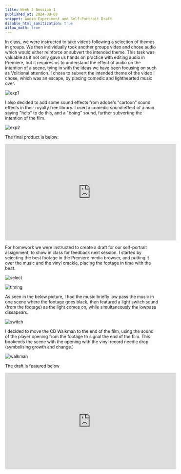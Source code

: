 ```yaml
---
title: Week 3 Session 1
published_at: 2024-08-08
snippet: Audio Experiment and Self-Portrait Draft
disable_html_sanitization: true
allow_math: true
---
```


In class, we were instructed to take videos following a selection of themes in groups. We then individually took another groups video and chose audio which would either reinforce or subvert the intended theme. This task was valuable as it not only gave us hands on practice with editing audio in Premiere, but it requires us to understand the effect of audio on the intention of a scene, tying in with the ideas we have been focusing on such as Volitional attention. I chose to subvert the intended theme of the video I chose, which was an escape, by placing comedic and lighthearted music over. 

![exp1](/w03s1/exp1.png)

I also decided to add some sound effects from adobe's "cartoon" sound effects in their royalty free library. I used a comedic sound effect of a man saying "help" to do this, and a "boing" sound, further subverting the intention of the film.

![exp2](/w03s1/exp2.png)

The final product is below:

<iframe width="560" height="315" src="https://www.youtube.com/embed/L0piSfWbQkI?si=wSp01_IIthL1CnqP" title="YouTube video player" frameborder="0" allow="accelerometer; autoplay; clipboard-write; encrypted-media; gyroscope; picture-in-picture; web-share" referrerpolicy="strict-origin-when-cross-origin" allowfullscreen></iframe>

For homework we were instructed to create a draft for our self-portrait assignment, to show in class for feedback next session. I started by selecting the best footage in the Premiere media browser, and putting it over the music and the vinyl crackle, placing the footage in time with the beat.

![select](/w03s1/select.png)

![timing](/w03s1/timing.png)

As seen in the below picture, I had the music briefly low pass the music in one scene where the footage goes black, then featured a light switch sound (from the footage) as the light comes on, while simultaneously the lowpass dissapears.
 
![switch](/w03s1/switch.png)

I decided to move the CD Walkman to the end of the film, using the sound of the player opening from the footage to signal the end of the film. This bookends the scene with the opening with the vinyl record needle drop (symbolising growth and change.)

![walkman](/w03s1/walkman.png)

The draft is featured below

<iframe width="560" height="315" src="https://www.youtube.com/embed/81SM4SHPsg0?si=5G2VG4shRKP-CXQt" title="YouTube video player" frameborder="0" allow="accelerometer; autoplay; clipboard-write; encrypted-media; gyroscope; picture-in-picture; web-share" referrerpolicy="strict-origin-when-cross-origin" allowfullscreen></iframe>